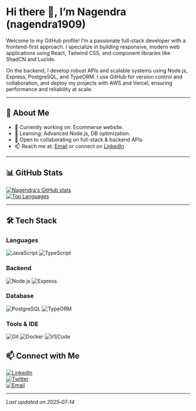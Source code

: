 # Hi there 👋, I’m **Nagendra (nagendra1909)**

Welcome to my GitHub profile! I’m a passionate full-stack developer with a frontend-first approach. I specialize in building responsive, modern web applications using React, Tailwind CSS, and component libraries like ShadCN and Lucide.

On the backend, I develop robust APIs and scalable systems using Node.js, Express, PostgreSQL, and TypeORM. I use GitHub for version control and collaboration, and deploy my projects with AWS and Vercel, ensuring performance and reliability at scale.

---

## 🎯 About Me

- 🔭 Currently working on: Ecommerse website.
- 🌱 Learning: Advanced Node.js, DB optimization.
- 👯 Open to collaborating on full-stack & backend APIs
- 📫 Reach me at: [Email](mailto:thumma00001@gmail.com) or connect on [LinkedIn]([https://linkedin.com/in/your-profile](https://www.linkedin.com/in/nagendra-kumar-thumma/))

---

## 📊 GitHub Stats

[![Nagendra's GitHub stats](https://github-readme-stats.vercel.app/api?username=nagendra1909&show_icons=true&theme=radical)](https://github.com/nagendra1909)  
[![Top Languages](https://github-readme-stats.vercel.app/api/top-langs/?username=nagendra1909&layout=compact&theme=radical)](https://github.com/nagendra1909)  


---

## 🛠 Tech Stack

### Languages
![JavaScript](https://img.shields.io/badge/-JavaScript-F7DF1E?logo=javascript&logoColor=black)
![TypeScript](https://img.shields.io/badge/-TypeScript-3178C6?logo=typescript&logoColor=white)

### Backend
![Node.js](https://img.shields.io/badge/-Node.js-339933?logo=node.js&logoColor=white)
![Express](https://img.shields.io/badge/-Express-404D59)

### Database
![PostgreSQL](https://img.shields.io/badge/-PostgreSQL-316192?logo=postgresql&logoColor=white)
![TypeORM](https://img.shields.io/badge/-TypeORM-000?logo=typeorm&logoColor=white)

### Tools & IDE
![Git](https://img.shields.io/badge/-Git-F05032?logo=git&logoColor=white)
![Docker](https://img.shields.io/badge/-Docker-2496ED?logo=docker&logoColor=white)
![VSCode](https://img.shields.io/badge/-VSCode-007ACC?logo=visual-studio-code&logoColor=white)



## 📫 Connect with Me

[![LinkedIn](https://img.shields.io/badge/-LinkedIn-0A66C2?logo=linkedin&logoColor=white)](https://linkedin.com/in/your-profile)  
[![Twitter](https://img.shields.io/badge/-Twitter-1DA1F2?logo=twitter&logoColor=white)](https://twitter.com/your-twitter)  
[![Email](https://img.shields.io/badge/-Email-D14836?logo=gmail&logoColor=white)](mailto:your-email@example.com)

---

*Last updated on 2025‑07‑14*
